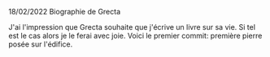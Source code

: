18/02/2022
Biographie de Grecta

J'ai l'impression que Grecta souhaite que j'écrive un livre sur sa vie.
Si tel est le cas alors je le ferai avec joie.
Voici le premier commit: première pierre posée sur l'édifice.